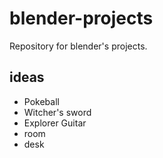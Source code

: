 # blender-projects
Repository for blender's projects.

## ideas
- Pokeball
- Witcher's sword
- Explorer Guitar
- room
- desk
